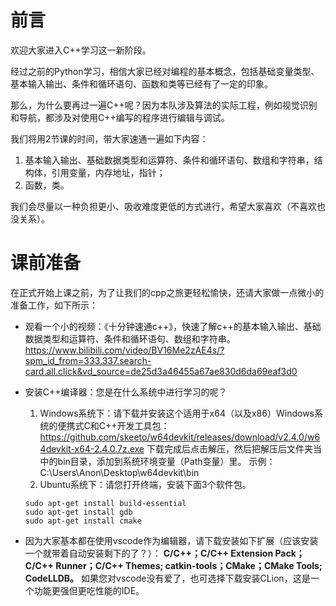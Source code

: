 # 前言
欢迎大家进入C++学习这一新阶段。

经过之前的Python学习，相信大家已经对编程的基本概念，包括基础变量类型、基本输入输出、条件和循环语句、函数和类等已经有了一定的印象。

那么，为什么要再过一遍C++呢？因为本队涉及算法的实际工程，例如视觉识别和导航，都涉及对使用C++编写的程序进行编辑与调试。

我们将用2节课的时间，带大家速通一遍如下内容：

1. 基本输入输出、基础数据类型和运算符、条件和循环语句、数组和字符串，结构体，引用变量，内存地址，指针；
2. 函数，类。

我们会尽量以一种负担更小、吸收难度更低的方式进行，希望大家喜欢（不喜欢也没关系）。

# 课前准备

在正式开始上课之前，为了让我们的cpp之旅更轻松愉快，还请大家做一点微小的准备工作，如下所示：

- 观看一个小的视频：《十分钟速通c++》，快速了解c++的基本输入输出、基础数据类型和运算符、条件和循环语句、数组和字符串。
https://www.bilibili.com/video/BV16Me2zAE4s/?spm_id_from=333.337.search-card.all.click&vd_source=de25d3a46455a67ae830d6da69eaf3d0

- 安装C++编译器：您是在什么系统中进行学习的呢？
  1. Windows系统下：请下载并安装这个适用于x64（以及x86）Windows系统的便携式C和C++开发工具包：https://github.com/skeeto/w64devkit/releases/download/v2.4.0/w64devkit-x64-2.4.0.7z.exe
  下载完成后点击解压，然后把解压后文件夹当中的bin目录，添加到系统环境变量（Path变量）里。
  示例：C:\Users\Anon\Desktop\w64devkit\bin
  2. Ubuntu系统下：请您打开终端，安装下面3个软件包。
  ```
  sudo apt-get install build-essential
  sudo apt-get install gdb
  sudo apt-get install cmake
  ```

- 因为大家基本都在使用vscode作为编辑器，请下载安装如下扩展（应该安装一个就带着自动安装剩下的了？）：
**C/C++；C/C++ Extension Pack；C/C++ Runner；C/C++ Themes; catkin-tools；CMake；CMake Tools; CodeLLDB。** 
如果您对vscode没有爱了，也可选择下载安装CLion，这是一个功能更强但更吃性能的IDE。






